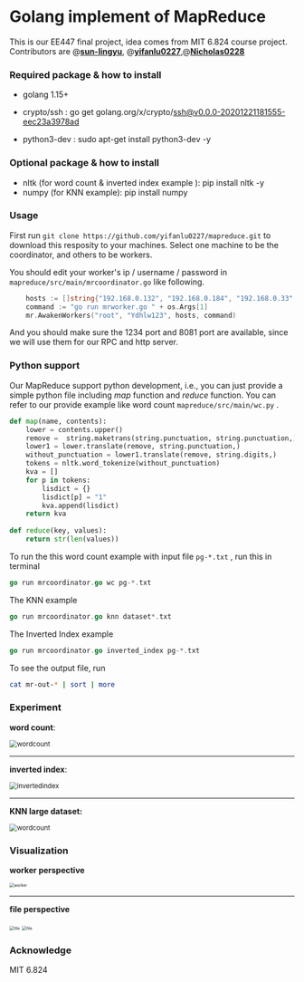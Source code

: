 # Golang implement of MapReduce

This is our EE447 final project, idea comes from MIT 6.824 course project. Contributors are @[**sun-lingyu**](https://github.com/sun-lingyu), @[**yifanlu0227**](https://github.com/yifanlu0227),@[**Nicholas0228**](https://github.com/Nicholas0228)



### Required package & how to install

- golang 1.15+

- crypto/ssh : go get golang.org/x/crypto/ssh@v0.0.0-20201221181555-eec23a3978ad

- python3-dev : sudo apt-get install python3-dev -y



### Optional package & how to install

- nltk (for word count & inverted index example ): pip install nltk -y
- numpy (for KNN example): pip install numpy



### Usage

First run ` git clone https://github.com/yifanlu0227/mapreduce.git ` to download this resposity to your machines. Select one machine to be the coordinator, and  others to be workers. 

You should edit your worker's ip / username / password in `mapreduce/src/main/mrcoordinator.go` like following. 

```go
	hosts := []string{"192.168.0.132", "192.168.0.184", "192.168.0.33", "192.168.0.199"}
	command := "go run mrworker.go " + os.Args[1]
	mr.AwakenWorkers("root", "Ydhlw123", hosts, command)
```

And you should make sure the 1234 port and 8081 port are available, since we will use them for our RPC and http server.



### Python support

Our MapReduce support python development, i.e., you can just provide a simple python file including *map* function and *reduce* function. You can refer to our provide example like word count `mapreduce/src/main/wc.py` .

```python
def map(name, contents):
	lower = contents.upper()
	remove =  string.maketrans(string.punctuation, string.punctuation,) 
	lower1 = lower.translate(remove, string.punctuation,)
	without_punctuation = lower1.translate(remove, string.digits,)
	tokens = nltk.word_tokenize(without_punctuation)
	kva = []
	for p in tokens:
		lisdict = {}
		lisdict[p] = "1"
		kva.append(lisdict)
	return kva
	
def reduce(key, values):
	return str(len(values))
```

To run the this word count example with input file `pg-*.txt` ,  run this in terminal

```go
go run mrcoordinator.go wc pg-*.txt
```

The KNN example

```go
go run mrcoordinator.go knn dataset*.txt
```

The Inverted Index example

```go
go run mrcoordinator.go inverted_index pg-*.txt
```

To see the output file, run

```sh
cat mr-out-* | sort | more
```



### Experiment

**word count**:

<img src="image/wordcount.png" alt="wordcount" style="zoom:83%;" />

---

**inverted index**:

<img src="image/invertedindex.png" alt="invertedindex" style="zoom:83%;" />

---

**KNN large dataset:**

<img src="image/KNN.png" alt="wordcount" style="zoom:83%;" />

### Visualization

**worker perspective**

<img src="image/worker.jpg" alt="worker" style="zoom:50%;" />

---

**file perspective**

<img src="image/file.jpg" alt="file" style="zoom:50%;" />

<img src="image/file2.jpg" alt="file" style="zoom:50%;" />

### Acknowledge

MIT 6.824
